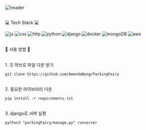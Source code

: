 ![header](https://capsule-render.vercel.app/api?type=wave&color=auto&height=300&section=header&text=ParkingFairy%20render&fontSize=90)

<br>💻 Tech Stack 💻</br>

![js](https://img.shields.io/badge/JavaScript-F7DF1E?style=for-the-badge&logo=JavaScript&logoColor=white) ![css](https://img.shields.io/badge/CSS-1572B6?&style=for-the-badge&logo=css3&logoColor=white) ![http](https://img.shields.io/badge/HTML-E34F26?style=for-the-badge&logo=html5&logoColor=white) ![python](https://img.shields.io/badge/Python-3776AB?style=for-the-badge&logo=python&logoColor=white) ![django](https://img.shields.io/badge/Django-092E20?style=for-the-badge&logo=django&logoColor=white) ![docker](https://img.shields.io/badge/docker-%230db7ed.svg?style=for-the-badge&logo=docker&logoColor=white) ![mongoDB](https://img.shields.io/badge/MongoDB-4EA94B?style=for-the-badge&logo=mongodb&logoColor=white) ![aws](https://img.shields.io/badge/Amazon_AWS-232F3E?style=for-the-badge&logo=amazon-aws&logoColor=white)

<br>🌟 사용 방법 🌟 </br>

<br> 1. 깃 허브로 파일 다운 받기 </br>

```
git clone https://github.com/AmondeBong/ParkingFairy
```

<br> 2. 필요한 라이브러리 다운 </br>

```
pip install -r requirements.txt
```

<br> 3. django로 서버 실행 </br>

```
python3 "parkingFairy/manage.py" runserver
```
